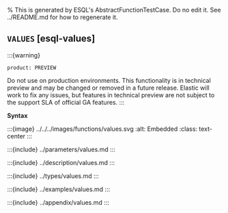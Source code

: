 % This is generated by ESQL's AbstractFunctionTestCase. Do no edit it. See ../README.md for how to regenerate it.

## `VALUES` [esql-values]
:::{warning}
```{applies_to}
product: PREVIEW 
```

Do not use on production environments. This functionality is in technical preview and
may be changed or removed in a future release. Elastic will work to fix any issues, but features in technical preview
are not subject to the support SLA of official GA features.
:::

**Syntax**

:::{image} ../../../images/functions/values.svg
:alt: Embedded
:class: text-center
:::


:::{include} ../parameters/values.md
:::

:::{include} ../description/values.md
:::

:::{include} ../types/values.md
:::

:::{include} ../examples/values.md
:::

:::{include} ../appendix/values.md
:::
